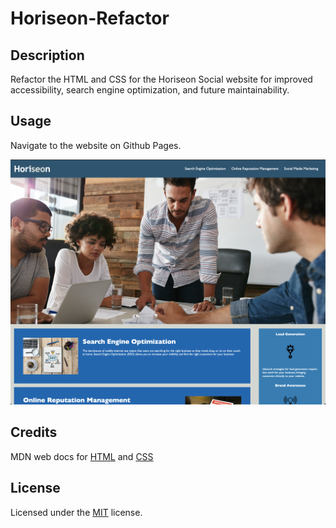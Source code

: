 # Horiseon-Refactor

## Description

Refactor the HTML and CSS for the Horiseon Social website for improved accessibility, search engine optimization, and future maintainability.


## Usage

Navigate to the website on Github Pages.


![screenshot of Horiseon website](assets/images/screenshot_readme.png)


## Credits

MDN web docs for [HTML](https://developer.mozilla.org/en-US/docs/Web/HTML) and [CSS](https://developer.mozilla.org/en-US/docs/Web/CSS)


## License

Licensed under the [MIT](https://github.com/exzilium/Horiseon-Refactor/blob/main/LICENSE) license. 